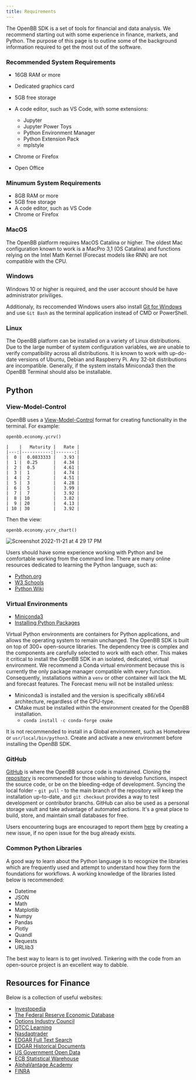 ```yaml
---
title: Requirements
---
```


The OpenBB SDK is a set of tools for financial and data analysis. We recommend starting out with some experience in finance, markets, and Python. The purpose of this page is to outline some of the background information required to get the most out of the software.

### Recommended System Requirements

- 16GB RAM or more
- Dedicated graphics card
- 5GB free storage
- A code editor, such as VS Code, with some extensions:

    - Jupyter
    - Jupyter Power Toys
    - Python Environment Manager
    - Python Extension Pack
    - mplstyle

- Chrome or Firefox
- Open Office

### Minumum System Requirements

- 8GB RAM or more
- 5GB free storage
- A code editor, such as VS Code
- Chrome or Firefox

### MacOS

The OpenBB platform requires MacOS Catalina or higher. The oldest Mac configuration known to work is a MacPro 3,1 (OS Catalina) and functions relying on the Intel Math Kernel (Forecast models like RNN) are not compatible with the CPU.

### Windows

Windows 10 or higher is required, and the user account should be have administrator priviliges.

Additionaly, its reccomended Windows users also install [Git for Windows](https://git-scm.com/download/win) and use `Git Bash` as the terminal application instead of CMD or PowerShell.

### Linux

The OpenBB platform can be installed on a variety of Linux distributions. Due to the large number of system configuration variables, we are unable to verify compatibility across all distributions. It is known to work with up-do-date versions of Ubuntu, Debian and Raspberry Pi. Any 32-bit distributions are incompatible. Generally, if the system installs Miniconda3 then the OpenBB Terminal should also be installable.

## Python

### View-Model-Control

OpenBB uses a [View-Model-Control](https://en.wikipedia.org/wiki/Model%E2%80%93view%E2%80%93controller) format for creating functionality in the terminal. For example:

```
openbb.economy.ycrv()

|    |   Maturity |   Rate |
|---:|-----------:|-------:|
|  0 |  0.0833333 |   3.93 |
|  1 |  0.25      |   4.34 |
|  2 |  0.5       |   4.61 |
|  3 |  1         |   4.74 |
|  4 |  2         |   4.51 |
|  5 |  3         |   4.28 |
|  6 |  5         |   3.99 |
|  7 |  7         |   3.92 |
|  8 | 10         |   3.82 |
|  9 | 20         |   4.13 |
| 10 | 30         |   3.92 |
```
Then the view:

```
openbb.economy.ycrv_chart()
```

![Screenshot 2022-11-21 at 4 29 17 PM](https://user-images.githubusercontent.com/85772166/203185342-f019414d-24e2-4d8a-a718-10eeedb59e8c.png)

Users should have some experience working with Python and be comfortable working from the command line. There are many online resources dedicated to learning the Python language, such as:

- [Python.org](https://www.python.org/about/gettingstarted/)
- [W3 Schools](https://www.w3schools.com/python/)
- [Python Wiki](https://wiki.python.org/moin/BeginnersGuide)

### Virtual Environments

- [Miniconda3](https://docs.conda.io/en/latest/miniconda.html)
- [Installing Python Packages](https://packaging.python.org/en/latest/tutorials/installing-packages/)

Virtual Python environments are containers for Python applications, and allows the operating system to remain unchanged. The OpenBB SDK is built on top of 300+ open-source libraries. The dependency tree is complex and the components are carefully selected to work with each other. This makes it critical to install the OpenBB SDK in an isolated, dedicated, virtual environment. We recommend a Conda virtual environment because this is currently the only package manager compatible with every function. Consequently, installations within a `venv` or other container will lack the ML and forecast features. The Forecast menu will not be installed unless:

- Miniconda3 is installed and the version is specifically x86/x64 architecture, regardless of the CPU-type.
- CMake must be installed within the environment created for the OpenBB installation.
     - `conda install -c conda-forge cmake`

It is not recommended to install in a Global environment, such as Homebrew or `usr/local/bin/python3`. Create and activate a new environment before installing the OpenBB SDK.

### GitHub

[GitHub](https://github.com/OpenBB-finance/OpenBBTerminal) is where the OpenBB source code is maintained. Cloning the [repository](https://github.com/OpenBB-finance/OpenBBTerminal.git) is recommended for those wishing to develop functions, inspect the source code, or be on the bleeding-edge of development. Syncing the local folder - `git pull` - to the main branch of the repository will keep the installation up-to-date, and `git checkout` provides a way to test development or contributor branchs. GitHub can also be used as a personal storage vault and take advantage of automated actions. It's a great place to build, store, and maintain small databases for free.

Users encountering bugs are encouraged to report them [here](https://github.com/OpenBB-finance/OpenBBTerminal/issues/new/choose) by creating a new issue, if no open issue for the bug already exists.

### Common Python Libraries

A good way to learn about the Python language is to recognize the libraries which are frequently used and attempt to understand how they form the foundations for workflows. A working knowledge of the libraries listed below is recommended:

- Datetime
- JSON
- Math
- Matplotlib
- Numpy
- Pandas
- Plotly
- Quandl
- Requests
- URLlib3

The best way to learn is to get involved. Tinkering with the code from an open-source project is an excellent way to dabble.

## Resources for Finance

Below is a collection of useful websites:

- [Investopedia](https://www.investopedia.com/)
- [The Federal Reserve Economic Database](https://fred.stlouisfed.org/)
- [Options Industry Council](https://www.optionseducation.org/)
- [DTCC Learning](https://dtcclearning.com/)
- [Nasdaqtrader](https://nasdaqtrader.com/Trader.aspx?id=symbollookup)
- [EDGAR Full Text Search](https://www.sec.gov/edgar/search/#)
- [EDGAR Historical Documents](https://www.sec.gov/cgi-bin/srch-edgar)
- [US Government Open Data](https://data.gov/)
- [ECB Statistical Warehouse](https://sdw.ecb.europa.eu/)
- [AlphaVantage Academy](https://www.alphavantage.co/academy/)
- [FINRA](https://otce.finra.org/otce/home)
